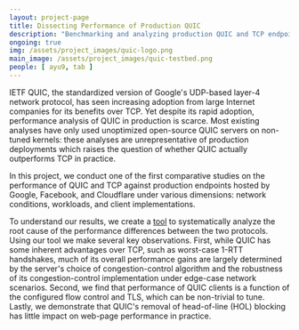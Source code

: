 ```yaml
---
layout: project-page
title: Dissecting Performance of Production QUIC
description: "Benchmarking and analyzing production QUIC and TCP endpoints from Google, Facebook, and Cloudflare"
ongoing: true
img: /assets/project_images/quic-logo.png
main_image: /assets/project_images/quic-testbed.png
people: [ ayu9, tab ]
---
```


IETF QUIC, the standardized version of Google's UDP-based layer-4 network protocol, has seen increasing adoption from large Internet companies for its benefits over TCP. Yet despite its rapid adoption, performance analysis of QUIC in production is scarce. Most existing analyses have only used unoptimized open-source QUIC servers on non-tuned kernels: these analyses are unrepresentative of production deployments which raises the question of whether QUIC actually outperforms TCP in practice. 
    
In this project, we conduct one of the first comparative studies on the performance of QUIC and TCP against production endpoints hosted by Google, Facebook, and Cloudflare under various dimensions: network conditions, workloads, and client implementations.

To understand our results, we create a [tool](https://github.com/triplewy/quic-benchmarks) to systematically analyze the root cause of the performance differences between the two protocols. Using our tool we make several key observations. First, while QUIC has some inherent advantages over TCP, such as worst-case 1-RTT handshakes, much of its overall performance gains are largely determined by the server's choice of congestion-control algorithm and the robustness of its congestion-control implementation under edge-case network scenarios. Second, we find that performance of QUIC clients is a function of the configured flow control and TLS, which can be non-trivial to tune. Lastly, we demonstrate that QUIC's removal of head-of-line (HOL) blocking has little impact on web-page performance in practice.